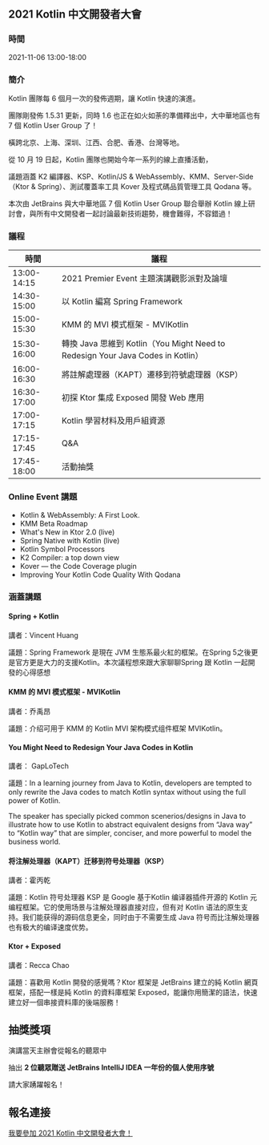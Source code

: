 ## 2021 Kotlin 中文開發者大會

### 時間

2021-11-06 13:00-18:00

### 簡介

Kotlin 團隊每 6 個月一次的發佈週期，讓 Kotlin 快速的演進。

團隊剛發佈 1.5.31 更新，同時 1.6 也正在如火如荼的準備釋出中，大中華地區也有 7 個 Kotlin User Group 了！

橫跨北京、上海、深圳、江西、合肥、香港、台灣等地。

從 10 月 19 日起，Kotlin 團隊也開始今年一系列的線上直播活動，

議題涵蓋 K2 編譯器、KSP、Kotlin/JS & WebAssembly、KMM、Server-Side（Ktor & Spring）、測試覆蓋率工具 Kover 及程式碼品質管理工具 Qodana 等。

本次由 JetBrains 與大中華地區 7 個 Kotlin User Group 聯合舉辦 Kotlin 線上研討會，與所有中文開發者一起討論最新技術趨勢，機會難得，不容錯過！

### 議程

|時間|議程|
|----|----|
|13:00-14:15|2021 Premier Event 主題演講觀影派對及論壇|
|14:30-15:00| 以 Kotlin 編寫 Spring Framework|
|15:00-15:30| KMM 的 MVI 模式框架 - MVIKotlin|
|15:30-16:00| 轉換 Java 思維到 Kotlin（You Might Need to Redesign Your Java Codes in Kotlin）|
|16:00-16:30| 將註解處理器（KAPT）遷移到符號處理器（KSP）|
|16:30-17:00| 初探 Ktor 集成 Exposed 開發 Web 應用|
|17:00-17:15| Kotlin 學習材料及用戶組資源|
|17:15-17:45| Q&A|
|17:45-18:00| 活動抽獎|

### Online Event 講題

- Kotlin & WebAssembly: A First Look.
- KMM Beta Roadmap
- What's New in Ktor 2.0 (live)
- Spring Native with Kotlin (live)
- Kotlin Symbol Processors
- K2 Compiler: a top down view
- Kover — the Code Coverage plugin
- Improving Your Kotlin Code Quality With Qodana

### 涵蓋講題

#### Spring + Kotlin

講者：Vincent Huang

議題：Spring Framework 是現在 JVM 生態系最火紅的框架。在Spring 5之後更是官方更是大力的支援Kotlin。本次議程想來跟大家聊聊Spring 跟 Kotlin 一起開發的心得感想

#### KMM 的 MVI 模式框架 - MVIKotlin

講者：乔禹昂

議題：介绍可用于 KMM 的 Kotlin MVI 架构模式组件框架 MVIKotlin。

#### You Might Need to Redesign Your Java Codes in Kotlin

講者： GapLoTech

議題：In a learning journey from Java to Kotlin, developers are tempted to only rewrite the Java codes to match Kotlin syntax without using the full power of Kotlin.

The speaker has specially picked common scenerios/designs in Java to illustrate how to use Kotlin to abstract equivalent designs from “Java way” to “Kotlin way” that are simpler, conciser, and more powerful to model the business world.

#### 将注解处理器（KAPT）迁移到符号处理器（KSP）

講者：霍丙乾

議題：Kotlin 符号处理器 KSP 是 Google 基于Kotlin 编译器插件开源的 Kotlin 元编程框架。它的使用场景与注解处理器直接对应，但有对 Kotlin 语法的原生支持。我们能获得的源码信息更全，同时由于不需要生成 Java 符号而比注解处理器也有极大的编译速度优势。

#### Ktor + Exposed

講者：Recca Chao

議題：喜歡用 Kotlin 開發的感覺嗎？Ktor 框架是 JetBrains 建立的純 Kotlin 網頁框架，搭配一樣是純 Kotlin 的資料庫框架 Exposed，能讓你用簡潔的語法，快速建立好一個串接資料庫的後端服務！

## 抽獎獎項

演講當天主辦會從報名的聽眾中

抽出 **2 位聽眾贈送 JetBrains IntelliJ IDEA 一年份的個人使用序號**

請大家踴躍報名！

## 報名連接
 
[我要參加 2021 Kotlin 中文開發者大會！](https://docs.google.com/forms/d/e/1FAIpQLSeXHoatmGatAg31GFHdEchOWCdjty-kv9oXTQmWNOaS7gD9SA/viewform)

